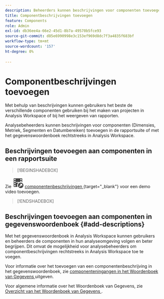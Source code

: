 ```yaml
---
description: Beheerders kunnen beschrijvingen voor componenten toevoegen met behulp van beide rapportsuite.
title: Componentbeschrijvingen toevoegen
feature: Components
role: Admin
exl-id: db36ee4a-66e2-45d1-8b7a-49570b5fce93
source-git-commit: d85e6990998e3c153ef969d8dc7f3a4835f683bf
workflow-type: tm+mt
source-wordcount: '157'
ht-degree: 0%

---
```


# Componentbeschrijvingen toevoegen

Met behulp van beschrijvingen kunnen gebruikers het beste de verschillende componenten gebruiken bij het maken van projecten in Analysis Workspace of bij het weergeven van rapporten.

Analysebeheerders kunnen beschrijvingen voor componenten (Dimensies, Metriek, Segmenten en Datumbereiken) toevoegen in de rapportsuite of met het gegevenswoordenboek rechtstreeks in Analysis Workspace.

## Beschrijvingen toevoegen aan componenten in een rapportsuite


>[!BEGINSHADEBOX]

Zie ![ VideoCheckedOut ](/help/assets/icons/VideoCheckedOut.svg) [ componentenbeschrijvingen ](https://video.tv.adobe.com/v/25453?quality=12&learn=on){target="_blank"} voor een demo video toevoegen.

>[!ENDSHADEBOX]



## Beschrijvingen toevoegen aan componenten in gegevenswoordenboek {#add-descriptions}

Met het gegevenswoordenboek in Analysis Workspace kunnen gebruikers en beheerders de componenten in hun analyseomgeving volgen en beter begrijpen. Dit omvat de mogelijkheid voor analysebeheerders om componentbeschrijvingen rechtstreeks in Analysis Workspace toe te voegen.

Voor informatie over het toevoegen van een componentenbeschrijving in het gegevenswoordenboek, zie [ componenteningangen in het Woordenboek van Gegevens ](/help/analyze/analysis-workspace/components/data-dictionary/edit-entries-data-dictionary.md) uitgeven.

Voor algemene informatie over het Woordenboek van Gegevens, zie [ Overzicht van het Woordenboek van Gegevens ](/help/analyze/analysis-workspace/components/data-dictionary/data-dictionary-overview.md).
